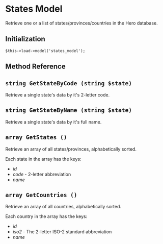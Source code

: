 # States Model

Retrieve one or a list of states/provinces/countries in the Hero database.

## Initialization

```
$this->load->model('states_model');
```

## Method Reference

## `string GetStateByCode (string $state)`

Retrieve a single state's data by it's 2-letter code.

## `string GetStateByName (string $state)`

Retrieve a single state's data by it's full name.

## `array GetStates ()`

Retrieve an array of all states/provinces, alphabetically sorted.

Each state in the array has the keys:

* *id*
* *code* - 2-letter abbreviation
* *name*

## `array GetCountries ()`

Retrieve an array of all countries, alphabetically sorted.

Each country in the array has the keys:

* *id*
* *iso2* - The 2-letter ISO-2 standard abbreviation
* *name*
